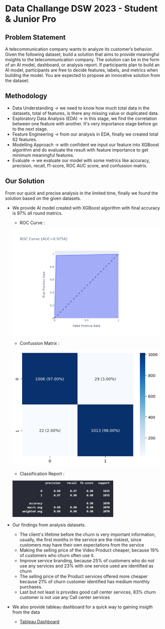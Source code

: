 # Data Challange DSW 2023 - Student & Junior Pro
## Problem Statement
A telecommunication company wants to analyze its customer’s behavior. Given the following dataset, build a solution that aims to provide meaningful insights to the telecommunication company. The solution can be in the form of an AI model, dashboard, or analysis report. If participants plan to build an AI model, participants are free to decide features, labels, and metrics when building the model. You are expected to propose an innovative solution from the dataset.

## Methodology
* Data Understanding -> we need to know how much total data in the datasets, total of features, is there any missing value or duplicated data.
* Exploratory Data Analysis (EDA) -> in this stage, we find the correlation between one feature with another. It's very importance stage before go to the next stage.
* Feature Engineering -> from our analysis in EDA, finally we created total 62 features.
* Modelling Approach -> with confident we input our feature into XGBoost algorithm and do evaluate the result with feature importance to get minimum meaningful features.
* Evaluate -> we evaluate our model with some metrics like accuracy, precision, recall, f1-score, ROC AUC score, and confussion matrix.

## Our Solution
From our quick and precise analysis in the limited time, finally we found the solution based on the given datasets.
* We provide AI model created with XGBoost algorithm with final accuracy is 97% all round matrics.
    * ROC Curve :

    ![ROC-Curve](img/roc_score.png)
    
    * Confussion Matrix :

    ![Confussion-Matrix](img/confussion_matrix.png)

    * Classification Report :

    ![Classification-Report](img/classification_report.png)

* Our findings from analysis datasets.
    * The client's lifetime before the churn is very important information, usually, the first months in the service are the riskiest, since customers may have their own expectations from the service
    * Making the selling price of the Video Product cheaper, because 19% of customers who churn often use it.
    * Improve service branding, because 25% of customers who do not use any services and  23% with one service used are identified as churn
    * The selling price of the Product services offered more cheaper because 21% of churn customer identified has medium monthly purchases.
    * Last but not least is provides good call center services, 83% churn customer is not use any Call center services

* We also provide tableau dashboard for a quick way to gaining insigth from the data
    * [Tableau Dashboard](https://public.tableau.com/app/profile/ichsan.ali3107/viz/DSWA/Dashboard2)
